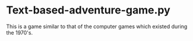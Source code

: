 # Text-based-adventure-game.py
This is a game similar to that of the computer games which existed during the 1970's.
